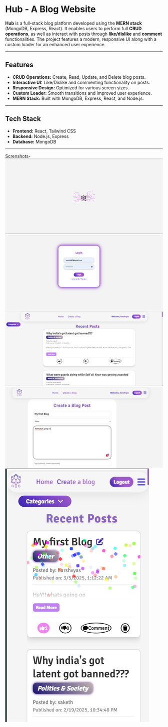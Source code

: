 # Hub - A Blog Website

**Hub** is a full-stack blog platform developed using the **MERN stack** (MongoDB, Express, React). It enables users to perform full **CRUD operations**, as well as interact with posts through **like/dislike** and **comment** functionalities. The project features a modern, responsive UI along with a custom loader for an enhanced user experience.

---

## Features

- **CRUD Operations:** Create, Read, Update, and Delete blog posts.
- **Interactive UI:** Like/Dislike and commenting functionality on posts.
- **Responsive Design:** Optimized for various screen sizes.
- **Custom Loader:** Smooth transitions and improved user experience.
- **MERN Stack:** Built with MongoDB, Express, React, and Node.js.

---

## Tech Stack

- **Frontend:** React, Tailwind CSS
- **Backend:** Node.js, Express
- **Database:** MongoDB

---

Screnshots-
![Screenshot](https://raw.githubusercontent.com/harshvyas0803/Hub/main/frontend/assets/scrn1.png)
![Screenshot](https://raw.githubusercontent.com/harshvyas0803/Hub/main/frontend/assets/scrn2.png)
![Screenshot](https://raw.githubusercontent.com/harshvyas0803/Hub/main/frontend/assets/scrn3.png)
![Screenshot](https://raw.githubusercontent.com/harshvyas0803/Hub/main/frontend/assets/scrn4.png)
![Screenshot](https://raw.githubusercontent.com/harshvyas0803/Hub/main/frontend/assets/scrn5.png)



 
 
 
